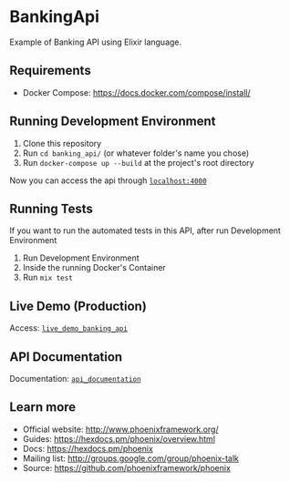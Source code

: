 # BankingApi

Example of Banking API using Elixir language.

## Requirements

- Docker Compose: https://docs.docker.com/compose/install/

## Running Development Environment

1. Clone this repository
2. Run `cd banking_api/` (or whatever folder's name you chose)
3. Run `docker-compose up --build` at the project's root directory

Now you can access the api through [`localhost:4000`](http://localhost:4000)

## Running Tests

If you want to run the automated tests in this API, after run Development Environment

1. Run Development Environment
2. Inside the running Docker's Container
3. Run `mix test`

## Live Demo (Production)

Access: [`live_demo_banking_api`](https://banking-api-elixir.herokuapp.com/api)

## API Documentation

Documentation: [`api_documentation`](https://banking-api-elixir.herokuapp.com/doc)

## Learn more

- Official website: http://www.phoenixframework.org/
- Guides: https://hexdocs.pm/phoenix/overview.html
- Docs: https://hexdocs.pm/phoenix
- Mailing list: http://groups.google.com/group/phoenix-talk
- Source: https://github.com/phoenixframework/phoenix
